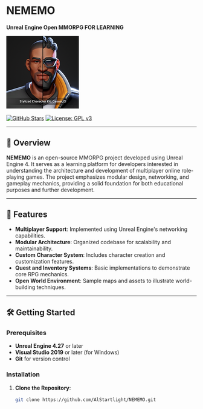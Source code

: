 # NEMEMO

**Unreal Engine Open MMORPG FOR LEARNING**

![NEMEMO Screenshot](./SCK_Casual01.png)

[![GitHub Stars](https://img.shields.io/github/stars/AlStartlight/NEMEMO?style=social)](https://github.com/AlStartlight/NEMEMO/stargazers)
[![License: GPL v3](https://img.shields.io/badge/License-GPLv3-blue.svg)](LICENSE)

---

## 📖 Overview

**NEMEMO** is an open-source MMORPG project developed using Unreal Engine 4. It serves as a learning platform for developers interested in understanding the architecture and development of multiplayer online role-playing games. The project emphasizes modular design, networking, and gameplay mechanics, providing a solid foundation for both educational purposes and further development.

---

## 🚀 Features

- **Multiplayer Support**: Implemented using Unreal Engine's networking capabilities.
- **Modular Architecture**: Organized codebase for scalability and maintainability.
- **Custom Character System**: Includes character creation and customization features.
- **Quest and Inventory Systems**: Basic implementations to demonstrate core RPG mechanics.
- **Open World Environment**: Sample maps and assets to illustrate world-building techniques.

---

## 🛠️ Getting Started

### Prerequisites

- **Unreal Engine 4.27** or later
- **Visual Studio 2019** or later (for Windows)
- **Git** for version control

### Installation

1. **Clone the Repository**:
   ```bash
   git clone https://github.com/AlStartlight/NEMEMO.git

